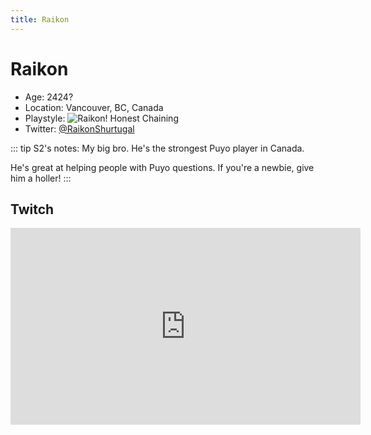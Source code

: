 ```yaml
---
title: Raikon
---
```

# Raikon
* Age: 2424?
* Location: Vancouver, BC, Canada
* Playstyle: ![Raikon!](https://static-cdn.jtvnw.net/emoticons/v1/687812/1.0) Honest Chaining
* Twitter: [@RaikonShurtugal](https://twitter.com/raikonshurtugal)

::: tip S2's notes:
My big bro. He's the strongest Puyo player in Canada.

He's great at helping people with Puyo questions. If you're a newbie, give him a holler!
:::

## Twitch
<iframe
    src="https://player.twitch.tv/?channel=raikonshurtugal"
    height="315"
    width="560"
    frameborder="0"
    scrolling="no"
    allowfullscreen="true">
</iframe>